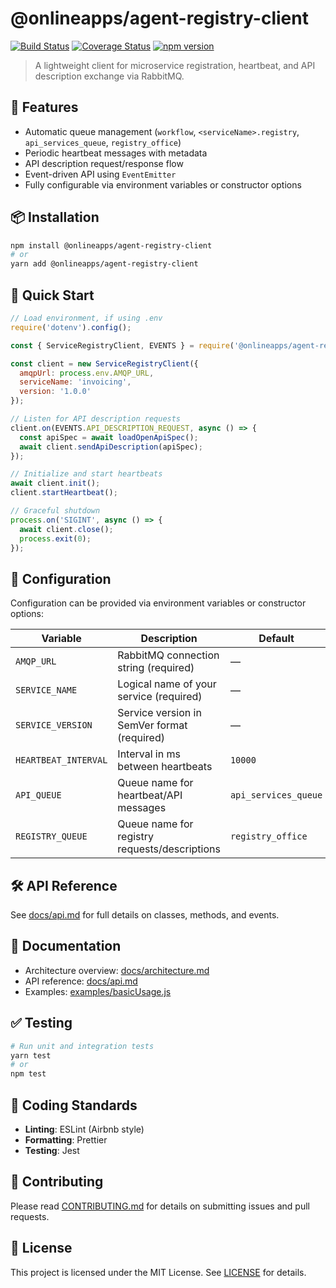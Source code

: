 # @onlineapps/agent-registry-client

[![Build Status](https://img.shields.io/github/actions/workflow/status/onlineapps/agent-registry-client/nodejs.yml?branch=main)](https://github.com/onlineapps/agent-registry-client/actions)
[![Coverage Status](https://codecov.io/gh/onlineapps/agent-registry-client/branch/main/graph/badge.svg)](https://codecov.io/gh/onlineapps/agent-registry-client)
[![npm version](https://img.shields.io/npm/v/@onlineapps/agent-registry-client)](https://www.npmjs.com/package/@onlineapps/agent-registry-client)

> A lightweight client for microservice registration, heartbeat, and API description exchange via RabbitMQ.

## 🚀 Features

* Automatic queue management (`workflow`, `<serviceName>.registry`, `api_services_queue`, `registry_office`)
* Periodic heartbeat messages with metadata
* API description request/response flow
* Event-driven API using `EventEmitter`
* Fully configurable via environment variables or constructor options

## 📦 Installation

```bash
npm install @onlineapps/agent-registry-client
# or
yarn add @onlineapps/agent-registry-client
```

## 🔧 Quick Start

```js
// Load environment, if using .env
require('dotenv').config();

const { ServiceRegistryClient, EVENTS } = require('@onlineapps/agent-registry-client');

const client = new ServiceRegistryClient({
  amqpUrl: process.env.AMQP_URL,
  serviceName: 'invoicing',
  version: '1.0.0'
});

// Listen for API description requests
client.on(EVENTS.API_DESCRIPTION_REQUEST, async () => {
  const apiSpec = await loadOpenApiSpec();
  await client.sendApiDescription(apiSpec);
});

// Initialize and start heartbeats
await client.init();
client.startHeartbeat();

// Graceful shutdown
process.on('SIGINT', async () => {
  await client.close();
  process.exit(0);
});
```

## 📄 Configuration

Configuration can be provided via environment variables or constructor options:

| Variable             | Description                                   | Default              |
| -------------------- | --------------------------------------------- | -------------------- |
| `AMQP_URL`           | RabbitMQ connection string (required)         | —                    |
| `SERVICE_NAME`       | Logical name of your service (required)       | —                    |
| `SERVICE_VERSION`    | Service version in SemVer format (required)   | —                    |
| `HEARTBEAT_INTERVAL` | Interval in ms between heartbeats             | `10000`              |
| `API_QUEUE`          | Queue name for heartbeat/API messages         | `api_services_queue` |
| `REGISTRY_QUEUE`     | Queue name for registry requests/descriptions | `registry_office`    |

## 🛠️ API Reference

See [docs/api.md](docs/api.md) for full details on classes, methods, and events.

## 📖 Documentation

* Architecture overview: [docs/architecture.md](docs/architecture.md)
* API reference: [docs/api.md](docs/api.md)
* Examples: [examples/basicUsage.js](examples/basicUsage.js)

## ✅ Testing

```bash
# Run unit and integration tests
yarn test
# or
npm test
```

## 🎨 Coding Standards

* **Linting**: ESLint (Airbnb style)
* **Formatting**: Prettier
* **Testing**: Jest

## 🤝 Contributing

Please read [CONTRIBUTING.md](CONTRIBUTING.md) for details on submitting issues and pull requests.

## 📜 License

This project is licensed under the MIT License. See [LICENSE](LICENSE) for details.
